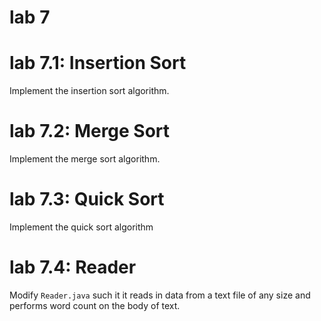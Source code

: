 # lab 7

# lab 7.1: Insertion Sort

Implement the insertion sort algorithm.

# lab 7.2: Merge Sort

Implement the merge sort algorithm.

# lab 7.3: Quick Sort

Implement the quick sort algorithm

# lab 7.4: Reader

Modify `Reader.java` such it it reads in data from a text file of any size and performs word count on the body of text.

